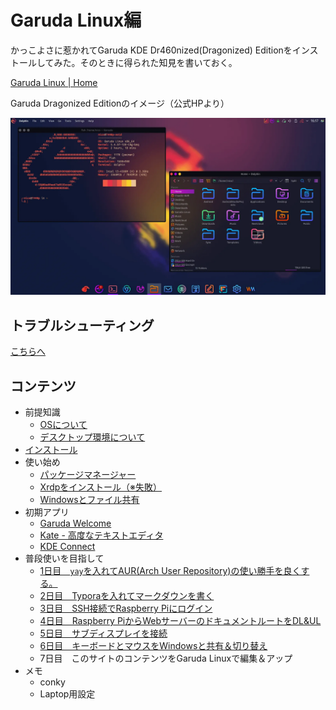 # Garuda Linux編

かっこよさに惹かれてGaruda KDE Dr460nized(Dragonized) Editionをインストールしてみた。そのときに得られた知見を書いておく。

[Garuda Linux \| Home](https://garudalinux.org/)

Garuda Dragonized Editionのイメージ（公式HPより）

![Garuda Linux Dragonized](image/index/garuda-dr460nized.webp)

## トラブルシューティング

[こちらへ](troubleshooting.html)

## コンテンツ

* 前提知識
  * [OSについて](intro_aboutOS.html)
  * [デスクトップ環境について](intro_aboutDE.html)
* [インストール](install.html)
* 使い始め
  * [パッケージマネージャー](pacman.html)
  * [Xrdpをインストール（※失敗）](xrdp.html)
  * [Windowsとファイル共有](samba.html)
* 初期アプリ
  * [Garuda Welcome](garuda_welcome.html)
  * [Kate - 高度なテキストエディタ](kate.html)
  * [KDE Connect](kdeconnect.html)
* 普段使いを目指して
  * [1日目　`yay`を入れてAUR(Arch User Repository)の使い勝手を良くする。](day01_yay.html)
  * [2日目　Typoraを入れてマークダウンを書く](day02_typora.html)
  * [3日目　SSH接続でRaspberry Piにログイン](day03_ssh.html)
  * [4日目　Raspberry PiからWebサーバーのドキュメントルートをDL&UL](day04_dl_document_root.html)
  * [5日目　サブディスプレイを接続](day05_subscreen.html)
  * [6日目　キーボードとマウスをWindowsと共有＆切り替え](day06_sharing_keyboard_and_mouse.html)
  * 7日目　このサイトのコンテンツをGaruda Linuxで編集＆アップ
* メモ
  * conky
  * Laptop用設定


